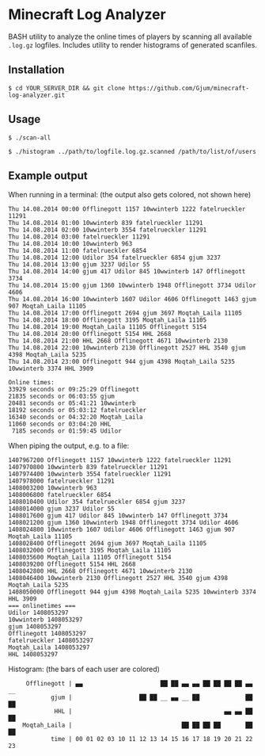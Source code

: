 Minecraft Log Analyzer
======================

BASH utility to analyze the online times of players by scanning all available `.log.gz` logfiles.
Includes utility to render histograms of generated scanfiles.

Installation
------------

`$ cd YOUR_SERVER_DIR && git clone https://github.com/Gjum/minecraft-log-analyzer.git`

Usage
-----

`$ ./scan-all`

`$ ./histogram ../path/to/logfile.log.gz.scanned /path/to/list/of/users`

Example output
--------------

When running in a terminal:
(the output also gets colored, not shown here)

```
Thu 14.08.2014 00:00 Offlinegott 1157 10wwinterb 1222 fatelrueckler 11291
Thu 14.08.2014 01:00 10wwinterb 839 fatelrueckler 11291
Thu 14.08.2014 02:00 10wwinterb 3554 fatelrueckler 11291
Thu 14.08.2014 03:00 fatelrueckler 11291
Thu 14.08.2014 10:00 10wwinterb 963
Thu 14.08.2014 11:00 fatelrueckler 6854
Thu 14.08.2014 12:00 Udilor 354 fatelrueckler 6854 gjum 3237
Thu 14.08.2014 13:00 gjum 3237 Udilor 55
Thu 14.08.2014 14:00 gjum 417 Udilor 845 10wwinterb 147 Offlinegott 3734
Thu 14.08.2014 15:00 gjum 1360 10wwinterb 1948 Offlinegott 3734 Udilor 4606
Thu 14.08.2014 16:00 10wwinterb 1607 Udilor 4606 Offlinegott 1463 gjum 907 Moqtah_Laila 11105
Thu 14.08.2014 17:00 Offlinegott 2694 gjum 3697 Moqtah_Laila 11105
Thu 14.08.2014 18:00 Offlinegott 3195 Moqtah_Laila 11105
Thu 14.08.2014 19:00 Moqtah_Laila 11105 Offlinegott 5154
Thu 14.08.2014 20:00 Offlinegott 5154 HHL 2668
Thu 14.08.2014 21:00 HHL 2668 Offlinegott 4671 10wwinterb 2130
Thu 14.08.2014 22:00 10wwinterb 2130 Offlinegott 2527 HHL 3540 gjum 4398 Moqtah_Laila 5235
Thu 14.08.2014 23:00 Offlinegott 944 gjum 4398 Moqtah_Laila 5235 10wwinterb 3374 HHL 3909

Online times:
33929 seconds or 09:25:29 Offlinegott
21835 seconds or 06:03:55 gjum
20481 seconds or 05:41:21 10wwinterb
18192 seconds or 05:03:12 fatelrueckler
16340 seconds or 04:32:20 Moqtah_Laila
11060 seconds or 03:04:20 HHL
 7185 seconds or 01:59:45 Udilor
```

When piping the output, e.g. to a file:

```
1407967200 Offlinegott 1157 10wwinterb 1222 fatelrueckler 11291
1407970800 10wwinterb 839 fatelrueckler 11291
1407974400 10wwinterb 3554 fatelrueckler 11291
1407978000 fatelrueckler 11291
1408003200 10wwinterb 963
1408006800 fatelrueckler 6854
1408010400 Udilor 354 fatelrueckler 6854 gjum 3237
1408014000 gjum 3237 Udilor 55
1408017600 gjum 417 Udilor 845 10wwinterb 147 Offlinegott 3734
1408021200 gjum 1360 10wwinterb 1948 Offlinegott 3734 Udilor 4606
1408024800 10wwinterb 1607 Udilor 4606 Offlinegott 1463 gjum 907 Moqtah_Laila 11105
1408028400 Offlinegott 2694 gjum 3697 Moqtah_Laila 11105
1408032000 Offlinegott 3195 Moqtah_Laila 11105
1408035600 Moqtah_Laila 11105 Offlinegott 5154
1408039200 Offlinegott 5154 HHL 2668
1408042800 HHL 2668 Offlinegott 4671 10wwinterb 2130
1408046400 10wwinterb 2130 Offlinegott 2527 HHL 3540 gjum 4398 Moqtah_Laila 5235
1408050000 Offlinegott 944 gjum 4398 Moqtah_Laila 5235 10wwinterb 3374 HHL 3909
=== onlinetimes ===
Udilor 1408053297
10wwinterb 1408053297
gjum 1408053297
Offlinegott 1408053297
fatelrueckler 1408053297
Moqtah_Laila 1408053297
HHL 1408053297
```

Histogram:
(the bars of each user are colored)

```
     Offlinegott | ▄▄                      ██ ██ ▄▄ ▄▄ ██ ██ ██ ██ ▄▄ __
            gjum |                   ██ ██ __ ▄▄ __ ██             ██ ██
             HHL |                                           ▄▄ ▄▄ ██ ██
    Moqtah_Laila |                               ██ ██ ██ ██       ██ ██
            time | 00 01 02 03 10 11 12 13 14 15 16 17 18 19 20 21 22 23
```

